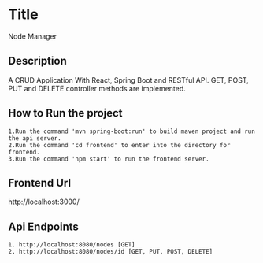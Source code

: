 # Title 
Node Manager

## Description
A CRUD Application With React, Spring Boot and RESTful API. GET, POST, PUT and DELETE controller methods are implemented.

## How to Run the project
    1.Run the command 'mvn spring-boot:run' to build maven project and run the api server.
    2.Run the command 'cd frontend' to enter into the directory for frontend.
    3.Run the command 'npm start' to run the frontend server.

## Frontend Url
http://localhost:3000/

## Api Endpoints
    1. http://localhost:8080/nodes [GET]
    2. http://localhost:8080/nodes/id [GET, PUT, POST, DELETE]
